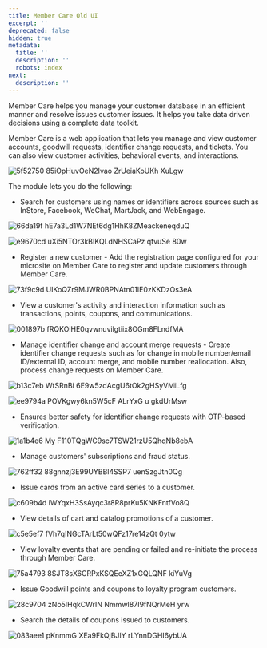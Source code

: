 ```yaml
---
title: Member Care Old UI
excerpt: ''
deprecated: false
hidden: true
metadata:
  title: ''
  description: ''
  robots: index
next:
  description: ''
---
```

Member Care helps you manage your customer database in an efficient manner and resolve issues customer issues. It helps you take data driven decisions using a complete data toolkit.

Member Care is a web application that lets you manage and view customer accounts, goodwill requests, identifier change requests, and tickets. You can also view customer activities, behavioral events, and interactions.

![5f52750 85iOpHuvOeN2Ivao ZrUeiaKoUKh XuLgw](https://files.readme.io/5f52750-85iOpHuvOeN2Ivao_ZrUeiaKoUKh_XuLgw.png)

 The module lets you do the following:

* Search for customers using names or identifiers across sources such as InStore, Facebook, WeChat, MartJack, and WebEngage. 

![66da19f hE7a3Ld1W7NEt6dg1HhK8ZMeackeneqduQ](https://files.readme.io/66da19f-hE7a3Ld1W7NEt6dg1HhK8ZMeackeneqduQ.png)

![e9670cd uXi5NTOr3kBIKQLdNHSCaPz qtvuSe 80w](https://files.readme.io/e9670cd-uXi5NTOr3kBIKQLdNHSCaPz_qtvuSe-80w.png)

* Register a new customer - Add the registration page configured for your microsite on Member Care to register and update customers through Member Care. 

![73f9c9d UIKoQZr9MJWR0BPNAtn01IE0zKKDzOs3eA](https://files.readme.io/73f9c9d-UIKoQZr9MJWR0BPNAtn01IE0zKKDzOs3eA.png)

* View a customer's activity and interaction information such as transactions, points, coupons, and communications. 

![001897b fRQKOlHE0qvwnuvilgtiix8OGm8FLndfMA](https://files.readme.io/001897b-fRQKOlHE0qvwnuvilgtiix8OGm8FLndfMA.png)

* Manage identifier change and account merge requests - Create identifier change requests such as for change in mobile number/email ID/external ID, account merge, and mobile number reallocation.  Also, process change requests on Member Care. 

![b13c7eb WtSRnBi 6E9w5zdAcgU6tOk2gHSyVMiLfg](https://files.readme.io/b13c7eb-WtSRnBi-6E9w5zdAcgU6tOk2gHSyVMiLfg.png)

![ee9794a POVKgwy6kn5W5cF ALrYxG  u gkdUrMsw](https://files.readme.io/ee9794a-POVKgwy6kn5W5cF_ALrYxG_-u-gkdUrMsw.png)

* Ensures better safety for identifier change requests with OTP-based verification. 

![1a1b4e6 My F110TQgWC9sc7TSW21rzU5QhqNb8ebA](https://files.readme.io/1a1b4e6-My_F110TQgWC9sc7TSW21rzU5QhqNb8ebA.png)

* Manage customers' subscriptions and fraud status. 

![762ff32 88gnnzj3E99UYBBl4SSP7 uenSzgJtn0Qg](https://files.readme.io/762ff32-88gnnzj3E99UYBBl4SSP7_uenSzgJtn0Qg.png)

* Issue cards from an active card series to a customer. 

![c609b4d iWYqxH3SsAyqc3r8R8prKu5KNKFntfVo8Q](https://files.readme.io/c609b4d-iWYqxH3SsAyqc3r8R8prKu5KNKFntfVo8Q.png)

* View details of cart and catalog promotions of a customer. 

![c5e5ef7 fVh7qINGcTArLt50wQFz17re14zQt 0ytw](https://files.readme.io/c5e5ef7-fVh7qINGcTArLt50wQFz17re14zQt_0ytw.png)

* View loyalty events that are pending or failed and re-initiate the process through Member Care. 

![75a4793 8SJT8sX6CRPxKSQEeXZ1xGQLQNF kiYuVg](https://files.readme.io/75a4793-8SJT8sX6CRPxKSQEeXZ1xGQLQNF_kiYuVg.png)

* Issue Goodwill points and coupons to loyalty program customers. 

![28c9704 zNo5IHqkCWrIN NmmwI87I9fNQrMeH yrw](https://files.readme.io/28c9704-zNo5IHqkCWrIN-NmmwI87I9fNQrMeH_yrw.png)

* Search the details of coupons issued to customers. 

![083aee1 pKnmmG XEa9FkQjBJlY rLYnnDGHI6ybUA](https://files.readme.io/083aee1-pKnmmG_XEa9FkQjBJlY_rLYnnDGHI6ybUA.png)
